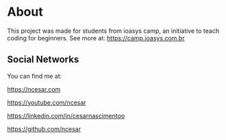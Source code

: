 # About

This project was made for students from ioasys camp, an initiative to teach coding for beginners.
See more at: https://camp.ioasys.com.br

## Social Networks

You can find me at:

https://ncesar.com

https://youtube.com/ncesar

https://linkedin.com/in/cesarnascimentoo

https://github.com/ncesar
